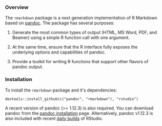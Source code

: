 
### Overview

The `rmarkdown` package is a next generation implementation of R Markdown based on [pandoc](http://johnmacfarlane.net/pandoc/). The package has several purposes:

1. Generate the most common types of output (HTML, MS Word, PDF, and Beamer) using a simple R function call with one argument.

2. At the same time, ensure that the R interface fully exposes the underlying options and capabilities of pandoc.

3. Provide a toolkit for writing R functions that support other flavors of pandoc output.

### Installation

To install the `rmarkdown` package and it's dependencies:

```
devtools::install_github(c("pandoc", "rmarkdown"), "rstudio")
```

A recent version of pandoc (>= 1.12.3) is also required. You can download pandoc from the [pandoc installation](http://johnmacfarlane.net/pandoc/installing.html) page. Alternatively, pandoc v1.12.3 is also included with recent [daily builds](http://www.rstudio.org/download/daily) of RStudio.







